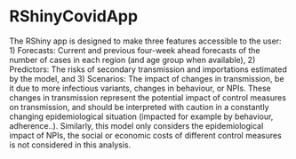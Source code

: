 # RShinyCovidApp
The RShiny app is designed to make three features accessible to the user: 1) Forecasts: Current and previous four-week ahead forecasts of the number of cases in each region (and age group when available), 2) Predictors: The risks of secondary transmission and importations estimated by the model, and 3) Scenarios: The impact of changes in transmission, be it due to more infectious variants, changes in behaviour, or NPIs. These changes in transmission represent the potential impact of control measures on transmission, and should be interpreted with caution in a constantly changing epidemiological situation (impacted for example by behaviour, adherence..). Similarly, this model only considers the epidemiological impact of NPIs, the social or economic costs of different control measures is not considered in this analysis.
